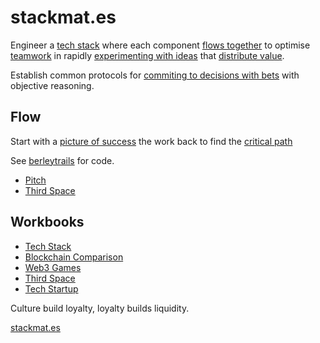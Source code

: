 # stackmat.es

Engineer a [tech stack](https://mm.dreamineering.com/docs/technology/sdk/) where each component [flows together](https://mm.dreamineering.com/docs/flow) to optimise [teamwork](https://mm.dreamineering.com/docs/principles/people/community/teamwork) in rapidly [experimenting with ideas](https://mm.dreamineering.com/docs/experiments/) that [distribute value](https://mm.dreamineering.com/docs/value/).

Establish common protocols for [commiting to decisions with bets](https://mm.dreamineering.com/docs/principles/platform/web3/primitives/decentralized-decisions-protocols) with objective reasoning.

## Flow

Start with a [picture of success](https://mm.dreamineering.com/docs/business/functions/business-documents/business-financial-docs/financial-doc-discounted-cashflow) the work back to find the [critical path](https://mm.dreamineering.com/docs/business/business-principles/critical-path)

See [berleytrails](https://github.com/dreamineering/berleytrails) for code.

- [Pitch](https://mm.dreamineering.com/docs/experiments/dreamineering/)
- [Third Space](https://mm.dreamineering.com/docs/experiments/better-practice/)



## Workbooks

- [Tech Stack](https://docs.google.com/spreadsheets/d/1XiA_gfU_TkQXlEqVEiVLUUjKmyAZM3rirlJ5EUjJl9Y/edit#gid=1797190969)
- [Blockchain Comparison](https://docs.google.com/spreadsheets/d/16pqE_E4FzNbsqn-ACxkYfhCyBg3M9kQGcySUM3zw73M/edit#gid=1322132351)
- [Web3 Games](https://docs.google.com/spreadsheets/d/1l74VNspBM_3HjBq0oXZzoe1t-EPhKZPsH6FjRokM7cY/edit#gid=745206562)
- [Third Space](https://docs.google.com/spreadsheets/d/137bivoW4gOKJ9avATvSUgnFND6xELQuJw4cybaL006c/edit#gid=134217819)
- [Tech Startup](https://docs.google.com/spreadsheets/d/10zBw2LruDEmkBAA9GFVfBaG3UtkOMItr-44CvIxb1VQ/edit#gid=1021038640)

Culture build loyalty, loyalty builds liquidity.

[stackmat.es](https://www.stackmat.es/)
